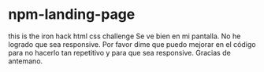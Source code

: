 # npm-landing-page
this is the iron hack html css challenge
Se ve bien en mi pantalla. No he logrado que sea responsive.
Por favor dime que puedo mejorar en el código para no hacerlo tan repetitivo y para que sea responsive.
Gracias de antemano.
